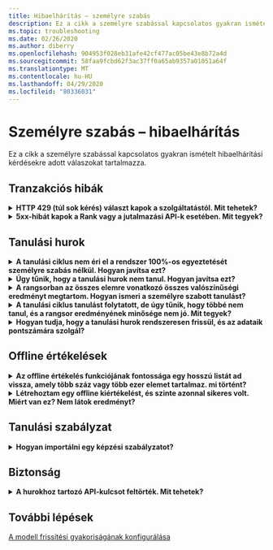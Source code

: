 ```yaml
---
title: Hibaelhárítás – személyre szabás
description: Ez a cikk a személyre szabással kapcsolatos gyakran ismételt hibaelhárítási kérdésekre adott válaszokat tartalmazza.
ms.topic: troubleshooting
ms.date: 02/26/2020
ms.author: diberry
ms.openlocfilehash: 904953f028eb31afe42cf477ac05be43e8b72a4d
ms.sourcegitcommit: 58faa9fcbd62f3ac37ff0a65ab9357a01051a64f
ms.translationtype: MT
ms.contentlocale: hu-HU
ms.lasthandoff: 04/29/2020
ms.locfileid: "80336031"
---
```

# <a name="personalizer-troubleshooting"></a>Személyre szabás – hibaelhárítás

Ez a cikk a személyre szabással kapcsolatos gyakran ismételt hibaelhárítási kérdésekre adott válaszokat tartalmazza.

## <a name="transaction-errors"></a>Tranzakciós hibák

<details>
<summary><b>HTTP 429 (túl sok kérés) választ kapok a szolgáltatástól. Mit tehetek?</b></summary>

**Válasz**: Ha a személyre szabott példány létrehozásakor ingyenes árat adott meg, a rendszer kvótát korlátoz az engedélyezett rangsorolt kérelmek számára. Tekintse át a Range API API-hívások arányát (a személyre szabott erőforráshoz tartozó Azure Portal mérőszámok ablaktábláján), és állítsa be az árképzési szintet (az árképzési szint ablaktáblán), ha a hívási kötet a kiválasztott árképzési szintnél nagyobb küszöbértéket meghaladóan nő.

</details>

<details>
<summary><b>5xx-hibát kapok a Rank vagy a jutalmazási API-k esetében. Mit tegyek?</b></summary>

**Válasz**: ezeknek a problémáknak transzparensnek kell lenniük. Ha folytatják, forduljon az ügyfélszolgálathoz az **új támogatási kérelem** kiválasztásával a **támogatás + hibaelhárítás** szakaszban, a személyre szabott erőforrás Azure Portal.

</details>

## <a name="learning-loop"></a>Tanulási hurok

<details>
<summary>
<b>A tanulási ciklus nem éri el a rendszer 100%-os egyeztetését személyre szabás nélkül. Hogyan javítsa ezt?</b></summary>

**Válasz**: az az oka, hogy nem éri el a célt a tanulási ciklusban:
* Nincs elég funkció a Rank API-hívással
* Az elküldött funkciók hibái – például a nem összesített funkciók adatainak, például az időbélyegek az API-ba való küldésének
* Hurkok feldolgozásával kapcsolatos hibák – például a jutalmazási adatok küldése az események jutalmazására

A javításhoz módosítania kell a feldolgozást a hurokra küldött funkciók módosításával, vagy győződjön meg arról, hogy a jutalom a rangsor válaszának megfelelő kiértékelése.

</details>

<details>
<summary>
<b>Úgy tűnik, hogy a tanulási hurok nem tanul. Hogyan javítsa ezt?</b></summary>

**Válasz**: a tanulási huroknak néhány ezer jutalmazási hívásra van szüksége, mielőtt rangsorolja a rangsorolási hívásokat.

Ha nem biztos abban, hogy hogyan viselkedik a tanulási hurok jelenleg, futtasson egy [Offline értékelést](concepts-offline-evaluation.md), és alkalmazza a javított tanulási szabályzatot.

</details>

<details>
<summary><b>A rangsorban az összes elemre vonatkozó összes valószínűségi eredményt megtartom. Hogyan ismeri a személyre szabott tanulást?</b></summary>

**Válasz**: a személyre szabott eredmény ugyanazokat a valószínűségeket adja vissza a rangsor API-eredményekben, amikor az éppen elindult, és _üres_ modellel rendelkezik, vagy ha alaphelyzetbe állítja a személyre szabott hurkot, és a modell még mindig a **modell frissítési gyakorisági** időszakán belül van.

Az új frissítési időszak megkezdése után a rendszer a frissített modellt használja, és megtekinti a valószínűségek változását.

</details>

<details>
<summary><b>A tanulási ciklus tanulást folytatott, de úgy tűnik, hogy többé nem tanul, és a rangsor eredményének minősége nem jó. Mit tegyek?</b></summary>

**Válasz**:
* Győződjön meg arról, hogy végrehajtotta a kiértékelést, és alkalmazta az adott személyre szabott erőforrás (learning loop) Azure Portalban.
* Győződjön meg arról, hogy az összes jutalom el lesz küldve a jutalmazási API-n keresztül, és dolgozza fel.

</details>


<details>
<summary><b>Hogyan tudja, hogy a tanulási hurok rendszeresen frissül, és az adataik pontszámára szolgál?</b></summary>

**Válasz**: megtalálhatja a modell utolsó frissítésének időpontját a Azure Portal **modell-és tanulási beállítások** lapján. Ha egy régi időbélyeg jelenik meg, akkor valószínű, hogy nem küldi el a rangsort és a Jutalmas hívásokat. Ha a szolgáltatás nem rendelkezik bejövő adattal, nem frissíti a tanulást. Ha úgy látja, hogy a tanulási hurok nem frissül elég gyakran, akkor szerkesztheti a hurok **modell frissítési gyakoriságát**.

</details>

## <a name="offline-evaluations"></a>Offline értékelések

<details>
<summary><b>Az offline értékelés funkciójának fontossága egy hosszú listát ad vissza, amely több száz vagy több ezer elemet tartalmaz. mi történt?</b></summary>

**Válasz**: ez általában az időbélyegek, a felhasználói azonosítók vagy a szolgáltatásban elküldhető egyéb részletes funkciók miatt fordul elő.

</details>

<details>
<summary><b>Létrehoztam egy offline kiértékelést, és szinte azonnal sikeres volt. Miért van ez? Nem látok eredményt?</b></summary>

**Válasz**: az offline értékelés a betanított modell adatait használja az adott időszak eseményeiből. Ha a kiértékelés kezdési és befejezési időpontja közötti időszakban nem küldött semmilyen adatmennyiséget, akkor az eredmények nélkül fejeződik be. Küldjön be egy új offline értékelést egy olyan időtartomány kiválasztásával, amelyben a rendszer elküldte a személyre szabott eseményeket.

</details>


## <a name="learning-policy"></a>Tanulási szabályzat

<details>
<summary><b>Hogyan importálni egy képzési szabályzatot?</b></summary>

**Válasz**: További információ a [tanulási szabályzatokkal kapcsolatos fogalmakról](concept-active-learning.md#understand-learning-policy-settings) , valamint az új képzési szabályzatok [alkalmazásáról](how-to-manage-model.md) . Ha nem szeretne kiválasztani egy képzési szabályzatot, az [Offline értékelés](how-to-offline-evaluation.md) használatával javaslatot tehet a tanulási szabályzatra az aktuális események alapján.

</details>

## <a name="security"></a>Biztonság

<details>
<summary><b>A hurokhoz tartozó API-kulcsot feltörték. Mit tehetek?</b></summary>

**Válasz**: Ha az ügyfeleket a másik kulcs használatára szeretné felcserélni, újra létrehozhat egy kulcsot. A két kulcs lehetővé teszi, hogy a kulcsot lusta módon propagálja anélkül, hogy állásidőt kellene leállítania. Azt javasoljuk, hogy ezt egy rendszeres ciklusban biztonsági intézkedésként hajtsa végre.

</details>

## <a name="next-steps"></a>További lépések

[A modell frissítési gyakoriságának konfigurálása](how-to-settings.md#model-update-frequency)